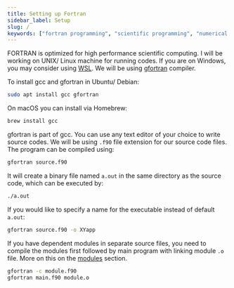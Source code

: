 ```yaml
---
title: Setting up Fortran
sidebar_label: Setup
slug: /
keywords: ["fortran programming", "scientific programming", "numerical programming", "numerical integration"]
---
```


FORTRAN is optimized for high performance scientific computing. I will be
working on UNIX/ Linux machine for running codes. If you are on Windows, you may
consider using [WSL](https://docs.microsoft.com/en-us/windows/wsl/). We will be
using [gfortran](https://gcc.gnu.org/fortran/) compiler.

To install gcc and gfortran in Ubuntu/ Debian:
```bash
sudo apt install gcc gfortran
```

On macOS you can install via Homebrew:
```bash
brew install gcc
```

gfortran is part of gcc. You can use any text editor of your choice to write
source codes. We will be using `.f90` file extension for our source code files.
The program can be compiled using:
```bash
gfortran source.f90
```

It will create a binary file named `a.out` in the same directory as the source
code, which can be executed by:
```bash
./a.out
```

If you would like to specify a name for the executable instead of default
`a.out`:
```bash
gfortran source.f90 -o XYapp
```

If you have dependent modules in separate source files, you need to compile the
modules first followed by main program with linking module `.o` file. More on
this on the [modules](./modules.mdx) section.

```bash
gfortran -c module.f90
gfortran main.f90 module.o
```
